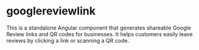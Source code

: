# googlereviewlink
 This is a standalone Angular component that generates shareable Google Review links and QR codes for businesses. It helps customers easily leave reviews by clicking a link or scanning a QR code.

